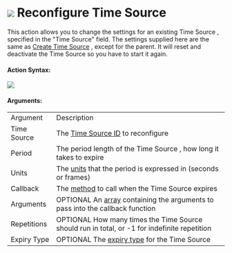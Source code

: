 #  ![](https://gms.magecorn.com/Manual/assets/Images/Scripting_Reference/Drag_And_Drop/Reference/Time_Sources/Action_Icons/Reconfigure_Time_Source.png) Reconfigure Time Source

This action allows you to change the settings for an existing Time
Source , specified in the "Time Source" field. The settings supplied
here are the same as [Create Time Source](Create_Time_Source) ,
except for the parent. It will reset and deactivate the Time Source so
you have to start it again.

#### Action Syntax:

  
![](https://gms.magecorn.com/Manual/assets/Images/Scripting_Reference/Drag_And_Drop/Reference/Time_Sources/Action_Syntax/Reconfig_TS.png)  

#### Arguments:

|             |                                                                                                                                               |
|-------------|-----------------------------------------------------------------------------------------------------------------------------------------------|
| Argument    | Description                                                                                                                                   |
| Time Source | The [Time Source ID](../../../../GameMaker_Language/GML_Reference/Time_Sources/time_source_create) to reconfigure                         |
| Period      | The period length of the Time Source , how long it takes to expire                                                                            |
| Units       | The [units](../../../GameMaker_Language/GML_Reference/Time_Sources/Time_Source_Units) that the period is expressed in (seconds or frames) |
| Callback    | The [method](../../../GameMaker_Language/GML_Overview/Method_Variables) to call when the Time Source expires                              |
| Arguments   |  OPTIONAL An [array](../../../GameMaker_Language/GML_Overview/Arrays) containing the arguments to pass into the callback function         |
| Repetitions |  OPTIONAL How many times the Time Source should run in total, or -1 for indefinite repetition                                                 |
| Expiry Type |  OPTIONAL The [expiry type](../../../GameMaker_Language/GML_Reference/Time_Sources/Time_Source_Expiry_Types) for the Time Source          |
